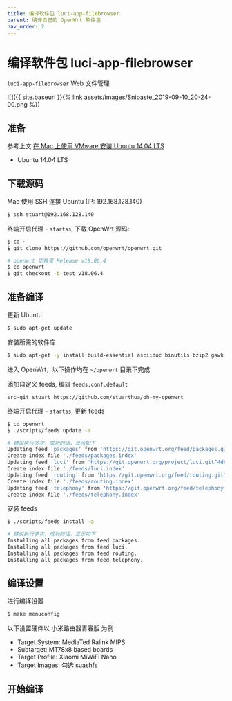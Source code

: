```yaml
---
title: 编译软件包 luci-app-filebrowser
parent: 编译自己的 OpenWrt 软件包
nav_order: 2
---
```


# 编译软件包 luci-app-filebrowser

`luci-app-filebrowser` Web 文件管理

![]({{ site.baseurl }}{% link assets/images/Snipaste_2019-09-10_20-24-00.png %})

## 准备

参考上文 [在 Mac 上使用 VMware 安装 Ubuntu 14.04 LTS](https://stuarthua.github.io/oh-my-openwrt/mac-vmware-install-ubuntu.html)

* Ubuntu 14.04 LTS

## 下载源码

Mac 使用 SSH 连接 Ubuntu (IP: 192.168.128.140)

```bash
$ ssh stuart@192.168.128.140
```

终端开启代理 - `startss`, 下载 OpenWrt 源码:

```bash
$ cd ~
$ git clone https://github.com/openwrt/openwrt.git

# openwrt 切换至 Release v18.06.4
$ cd openwrt
$ git checkout -b test v18.06.4
```

## 准备编译

更新 Ubuntu

```bash
$ sudo apt-get update
```

安装所需的软件库

```bash
$ sudo apt-get -y install build-essential asciidoc binutils bzip2 gawk gettext git libncurses5-dev libz-dev patch unzip zlib1g-dev lib32gcc1 libc6-dev-i386 subversion flex uglifyjs git-core gcc-multilib p7zip p7zip-full msmtp libssl-dev texinfo libglib2.0-dev xmlto qemu-utils upx libelf-dev autoconf automake libtool autopoint
```

进入 OpenWrt，以下操作均在 `~/openwrt` 目录下完成

添加自定义 feeds, 编辑 `feeds.conf.default`

```
src-git stuart https://github.com/stuarthua/oh-my-openwrt
```

终端开启代理 - `startss`, 更新 feeds

```bash
$ cd openwrt
$ ./scripts/feeds update -a

# 建议执行多次，成功的话，显示如下
Updating feed 'packages' from 'https://git.openwrt.org/feed/packages.git^5779614d267732fc382c1684202543fdbd924b4c' ...
Create index file './feeds/packages.index'
Updating feed 'luci' from 'https://git.openwrt.org/project/luci.git^4d6d8bc5b0d7ee71c7b29b12e7e0c2e1e86cb268' ...
Create index file './feeds/luci.index'
Updating feed 'routing' from 'https://git.openwrt.org/feed/routing.git^bb156bf355b54236a52279522fabbec1e8dd7043' ...
Create index file './feeds/routing.index'
Updating feed 'telephony' from 'https://git.openwrt.org/feed/telephony.git^507eabe1b60458ceb1a535aec9d12c8be95706f0' ...
Create index file './feeds/telephony.index'
```

安装 feeds

```bash
$ ./scripts/feeds install -a

# 建议执行多次，成功的话，显示如下
Installing all packages from feed packages.
Installing all packages from feed luci.
Installing all packages from feed routing.
Installing all packages from feed telephony.
```

## 编译设置

进行编译设置

```bash
$ make menuconfig
```

以下设置硬件以 小米路由器青春版 为例

* Target System: MediaTed Ralink MIPS
* Subtarget: MT78x8 based boards
* Target Profile: Xiaomi MiWiFi Nano
* Target Images: 勾选 suashfs



## 开始编译
